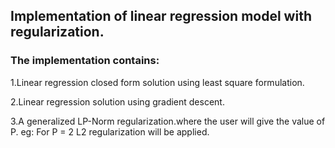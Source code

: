## Implementation of linear regression model with regularization.

### The implementation contains:

 1.Linear regression closed form solution using least square formulation.

 2.Linear regression solution using gradient descent.

 3.A generalized LP-Norm regularization.where the user will give the value of P.
    eg: For P = 2 L2 regularization will be applied.
